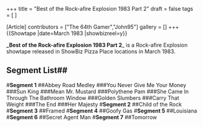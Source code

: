 +++
title = "Best of the Rock-afire Explosion 1983 Part 2"
draft = false
tags = [ ]

[Article]
contributors = ["The 64th Gamer","John95"]
gallery = []
+++
{{Showtape
|date=March 1983
|showbizreel=y}}

**_Best of the Rock-afire Explosion 1983 Part 2**_ is a Rock-afire Explosion showtape released in ShowBiz Pizza Place locations in March 1983.
## Segment List## 
#**Segment 1**
##Abbey Road Medley
###You Never Give Me Your Money
###Sun King
###Mean Mr. Mustard
###Polythene Pam
###She Came In Through The Bathroom Window
###Golden Slumbers
###Carry That Weight
###The End
###Her Majesty
#**Segment 2**
##Child of the Rock
#**Segment 3**
##Framed
#**Segment 4**
##Goofy Gas
#**Segment 5**
##Louisiana
#**Segment 6**
##Secret Agent Man
#**Segment 7**
##Tomorrow
